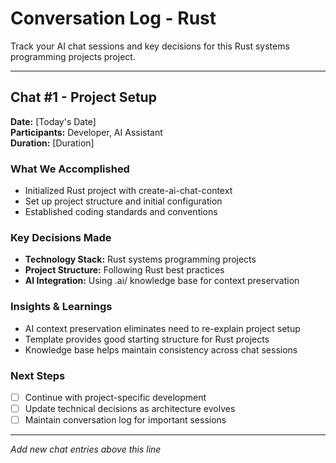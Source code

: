 # Conversation Log - Rust

Track your AI chat sessions and key decisions for this Rust systems programming projects project.

---

## Chat #1 - Project Setup

**Date:** [Today's Date]  
**Participants:** Developer, AI Assistant  
**Duration:** [Duration]

### What We Accomplished
- Initialized Rust project with create-ai-chat-context
- Set up project structure and initial configuration
- Established coding standards and conventions

### Key Decisions Made
- **Technology Stack:** Rust systems programming projects
- **Project Structure:** Following Rust best practices
- **AI Integration:** Using .ai/ knowledge base for context preservation

### Insights & Learnings
- AI context preservation eliminates need to re-explain project setup
- Template provides good starting structure for Rust projects
- Knowledge base helps maintain consistency across chat sessions

### Next Steps
- [ ] Continue with project-specific development
- [ ] Update technical decisions as architecture evolves  
- [ ] Maintain conversation log for important sessions

---

*Add new chat entries above this line*
